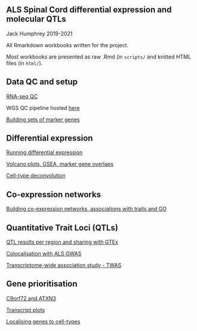 ## ALS Spinal Cord differential expression and molecular QTLs

Jack Humphrey 2019-2021

All Rmarkdown workbooks written for the project.

Most workbooks are presented as raw .Rmd (in `scripts/` and knitted HTML files (in `html/`).

## Data QC and setup

[RNA-seq QC](https://jackhump.github.io/ALS_SpinalCord_QTLs/html/ALS_covariates_setup.html)

WGS QC pipeline hosted [here](https://github.com/jackhump/WGS-QC-Pipeline)

[Building sets of marker genes](https://github.com/jackhump/ALS_SpinalCord_QTLs/blob/master/scripts/ALS_marker_lists.Rmd)
 
## Differential expression

[Running differential expression](https://jackhump.github.io/ALS_SpinalCord_QTLs/html/ALS_differential_expression.html)

[Volcano plots, GSEA, marker gene overlaps](https://jackhump.github.io/ALS_SpinalCord_QTLs/html/ALS_deg_functions.html)

[Cell-type deconvolution](https://jackhump.github.io/ALS_SpinalCord_QTLs/html/ALS_deconvolution.html)

## Co-expression networks

[Building co-expression networks, associations with traits and GO](https://jackhump.github.io/ALS_SpinalCord_QTLs/html/ALS_WGCNA.html)

## Quantitative Trait Loci (QTLs)

[QTL results per region and sharing with GTEx](https://jackhump.github.io/ALS_SpinalCord_QTLs/html/QTL_results.Rmd)

[Colocalisation with ALS GWAS](https://jackhump.github.io/ALS_SpinalCord_QTLs/html/ALS_COLOC.Rmd)

[Transcriptome-wide association study - TWAS](https://jackhump.github.io/ALS_SpinalCord_QTLs/html/ALS_TWAS.Rmd)

## Gene prioritisation

[C9orf72 and ATXN3](https://jackhump.github.io/ALS_SpinalCord_QTLs/html/ATXN3_C9orf72.Rmd)

[Transcript plots](https://jackhump.github.io/ALS_SpinalCord_QTLs/html/ALS_locus_plots.Rmd)

[Localising genes to cell-types](https://jackhump.github.io/ALS_SpinalCord_QTLs/html/ALS_genes_celltypes.Rmd)
